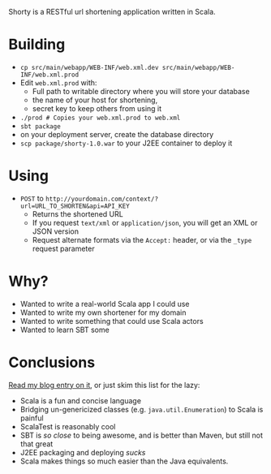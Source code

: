 Shorty is a RESTful url shortening application written in Scala.

# Building

 * `cp src/main/webapp/WEB-INF/web.xml.dev src/main/webapp/WEB-INF/web.xml.prod`
 * Edit `web.xml.prod` with:
   * Full path to writable directory where you will store your database
   * the name of your host for shortening, 
   * secret key to keep others from using it
 * `./prod # Copies your web.xml.prod to web.xml`
 * `sbt package`
 * on your deployment server, create the database directory
 * `scp package/shorty-1.0.war` to your J2EE container to deploy it

# Using

 * `POST` to `http://yourdomain.com/context/?url=URL_TO_SHORTEN&api=API_KEY`
   * Returns the shortened URL
   * If you request `text/xml` or `application/json`, you will get an XML or JSON version
   * Request alternate formats via the `Accept:` header, or via the `_type` request parameter

# Why?

 * Wanted to write a real-world Scala app I could use
 * Wanted to write my own shortener for my domain
 * Wanted to write something that could use Scala actors
 * Wanted to learn SBT some

# Conclusions

<a href="http://&#10106;&#10144;.ws/s/86c53f">Read my blog entry on it</a>, or just skim this list for the lazy:

 * Scala is a fun and concise language
 * Bridging un-genericized classes (e.g. `java.util.Enumeration`) to Scala is painful
 * ScalaTest is reasonably cool
 * SBT is *so close* to being awesome, and is better than Maven, but still not that great
 * J2EE packaging and deploying *sucks*
 * Scala makes things so much easier than the Java equivalents.
